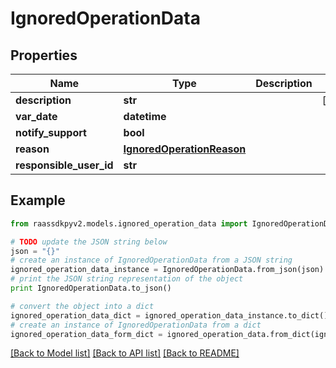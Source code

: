 # IgnoredOperationData


## Properties
Name | Type | Description | Notes
------------ | ------------- | ------------- | -------------
**description** | **str** |  | [optional] 
**var_date** | **datetime** |  | 
**notify_support** | **bool** |  | 
**reason** | [**IgnoredOperationReason**](IgnoredOperationReason.md) |  | 
**responsible_user_id** | **str** |  | 

## Example

```python
from raassdkpyv2.models.ignored_operation_data import IgnoredOperationData

# TODO update the JSON string below
json = "{}"
# create an instance of IgnoredOperationData from a JSON string
ignored_operation_data_instance = IgnoredOperationData.from_json(json)
# print the JSON string representation of the object
print IgnoredOperationData.to_json()

# convert the object into a dict
ignored_operation_data_dict = ignored_operation_data_instance.to_dict()
# create an instance of IgnoredOperationData from a dict
ignored_operation_data_form_dict = ignored_operation_data.from_dict(ignored_operation_data_dict)
```
[[Back to Model list]](../README.md#documentation-for-models) [[Back to API list]](../README.md#documentation-for-api-endpoints) [[Back to README]](../README.md)



